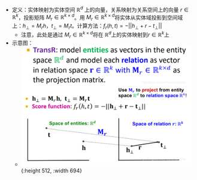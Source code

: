 - 定义：实体映射为实体空间 $\mathbb{R}^d$ 上的向量，关系映射为关系空间上的向量 $r \in \mathbb{R}^k$，投影矩阵 $M_r \in \mathbb{R}^{k \times d}$。用 $M_r \in \mathbb{R}^{k \times d}$将实体从实体域投影到空间域上：$h_\bot = M_r h$，$t_\bot = M_r t$。计算方法：$f_r(h, t) = -||h_\bot + r - t_\bot||$
	- 注意，此处是通过 $M_r \in \mathbb{R}^{k \times d}$将在 $\mathbb{R}^d$上的实体映射到$r \in \mathbb{R}^k$上
- 示意图：
	- ![image.png](../assets/image_1704722066336_0.png){:height 512, :width 694}